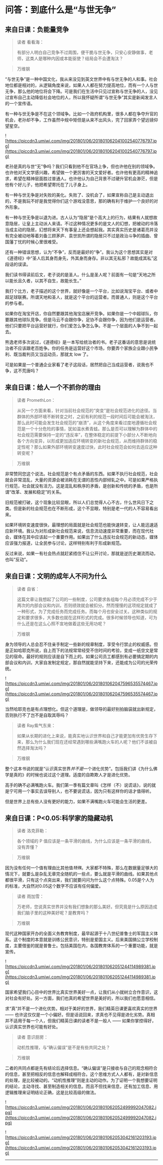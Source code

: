 # 问答：到底什么是“与世无争”

## 来自日课：负能量竞争

> 读者 看看海：
> 
> 有部分人明白自己竞争不过周围，便干脆与世无争，只安心安静做事，老师，这类人是哪种内因或本能驱使？结局会不会遭淘汰？

> 万维钢

“与世无争”是一种中国文化，我从来没见到英文世界中有与世无争的人和事。社会地位都是相对的，从逻辑角度来说，如果人人都在努力提高地位，而有一个人与世无争，那么他的地位将会下降。可是我们在生活中只见过宣称与世无争的人，没见过宣布自己主动降低社会地位的人，所以我怀疑所谓“与世无争”其实是新闻发言人的一个宣传语。

有一种与世无争是不在这个领域争。比如一个政府机构里，很多人都在争夺升官的机会，老孙却不争，工作虽然中规中矩但是从来不出风头，完了回家弄个望远镜仰望星空。

![https://piccdn3.umiwi.com/img/201801/06/201801062041002540776797.jpg](https://piccdn3.umiwi.com/img/201801/06/201801062041002540776797.jpg)

老孙是真的与世“无”争吗？我们只看到他不在官场上争，但也许他在别的领域争。也许他对天文学感兴趣，希望做一个更厉害的天文爱好者。也许他有更高的精神追求，希望在精神层面胜过普通人。也许他认为自己背景不过硬升官机会渺茫，但是他有个好儿子，他把希望寄托在了儿子身上。

有一种与世无争是对失败的美化。失败了、没机会了，如果宣称自己是主动退出的，不是我玩不好是我觉得你们这个游戏没意思，那的确有利于维护一个良好的对外形象。

有一种与世无争是以退为进。古人认为“隐居”是个高大上的行为，结果有人就想故意隐居，让皇上主动派人来请。不过这种情况更多的是文人的幻想，把被动的冷落当成主动的隐居，幻想将来天下有事皇上还会想起我。其实真实历史是诸葛亮并没有完全被动地等着刘备三顾茅庐、袁世凯所谓的隐居只不过是政治斗争的插曲、曾国藩丁忧的时候心里很难受。

还有一种错误思想，认为“不争”，反而是最好的“争”。我认为这个思想其实是对《道德经》中“圣人后其身而身先，外其身而身存。非以其无私邪？故能成其私”这段话的误读。

我们读书得读前后文，老子说的是圣人。什么是圣人呢？前面有一句是“天地之所以能长且久者，以其不自生，故能长生。”

我打个比方，老子描述的这个世界，就好像是一个平台，比如说淘宝平台、或者中超足球联赛。所谓天地和圣人，就是这个平台的运营者。而普通人，则是这个平台的参与者。

如果你在淘宝开店，你自然要跟其他淘宝店展开竞争。如果你是一个中超球队，你要跟其他球队竞争。但是马云不会跟你争，足协不会跟你争，因为他们是运营者。他们只要把平台运营好就行，你们爱怎么争怎么争。不是一个层面的人争不到一起去。

熊逸老师多次说过，《道德经》是一本写给统治者的书。老子这番话的意思是说统治者不应该跟老百姓争。你的任务是运营好这个市场，你要弄个家族企业跟小民争利、既当裁判员又当运动员，那就太 low 了。

可是如果是一个普通企业家看了老子这段话，居然把自己当成运营者，说我也不争，这不荒唐吗？

## 来自日课：给人一个不抓你的理由

> 读者 PromethLon：
> 
> 从另一个方面来看，针对当前社会规范的“突变”是社会规范进化的途径。当群体的外部环境不断转变之时，之前有利的规范一段时间后可能会被淘汰，那么此时可能会发生社会规范的“崩溃”，从这个角度来看过度地遵循社会规范是一个十分危险的事情，犹如温水煮青蛙。那么是否可以理解为群体中的社会规范需要保持一定的“违反率”，在整体稳定的前提下小部分人不断地向各个方向变异，以形成更加适应环境转变的新社会规范，从而维持群体的稳定性呢？那么如果外部环境转变速度过快，此时社会规范会如何去适应这种转变呢？

> 万维钢

非常赞同您这个说法。社会规范是个有点矛盾的东西。如果不执行社会规范，社会就会非常混乱，大量的资源会被消耗在无谓的恶性内部倾轧之中。可是如果严格执行规范，社会就没有活力。这是混乱和秩序的矛盾，是创新和传统的矛盾，也是所谓“改革、发展和稳定”的关系。

旧规范被打破，这个现象比较显眼，所以人们总觉得人心不古，什么世风日下之类。但是新的社会规范也在不断形成，这个不显眼，特别是老一代的人不容易看出来。

如果环境转变速度很快，最理想的局面就是社会规范也能快速转变，让人能迅速适应新环境。我认为对形成新社会规范来说，信息流动速度非常重要，而在现代社会，媒体在其中应该起一个重要作用。如果出了什么违反社会规范的新动态，媒体应该强力报道，让全民参与讨论，这样特别有利于形成新规范。

反过来说，如果一有社会热点就赶紧捂住不让公开讨论，那就是逆历史潮流而动，也叫“反动”。

## 来自日课：文明的成年人不问为什么

> 读者 自省：
> 
> 这篇文章让我想起了公司的一些制度，公司要求各组每个月必须完成不少于两次的内部会议和内训，否则绩效就会被扣分。然而慢慢的这项规定就成了一种形式，为了完成任务而完成任务。而每个月也安全过关。这种类似的规定和要求很多，大多数也就在这样形式的完成。很多时候领导也知道，可为什么还是在这么心照不宣地做着这些无用功呢？

> 万维钢

身为领导的人总会忍不住亲手制定一些新的规章制度，享受令行禁止的权威感。但是正如哈耶克所说，自上而下的法规常常经受不住时间的考验，变成一纸空文是常见的宿命。最好的规则应该是自下而上的。如果公司员工都感到有必要搞定期的内部会议和内训，大家自发制定规定，那自然就能坚持下来，还能成为公司的光荣传统。

![https://piccdn3.umiwi.com/img/201801/06/201801062047596535574467.jpg](https://piccdn3.umiwi.com/img/201801/06/201801062047596535574467.jpg)

当然哈耶克也是有点理想化。但这个道理是，做领导的最好别拍脑袋就出新规定，否则执行不了岂不是自取其辱吗？

> 读者 Ray紫气东来：
> 
> 如果从长期的进化上来说，能真实地认识世界和自己才能更加有优势生存下来，那么为什么我们现在还经常遇到哪些满嘴跑火车的人呢？他们不该被自然选择淘汰吗？

> 万维钢

整个这本书说的就是“认识真实世界*并不是*一个进化优势”。包括我们讲《为什么佛学是真的》的时候也说过这个道理。适度的自欺欺人才是进化优势。

高手的确不必满嘴跑火车。我们第一季有篇文章叫《怎样（不）说谎话》，说的就是宁可用一个事实去误导别人，也不要说谎话，因为只有这样你的话才值得听。

但是世界上总有些人没有更好的能力，如果不满嘴跑火车可能会生活的更差。

## 来自日课：P<0.05:科学家的隐藏动机

> 读者 洛克菲勒：
> 
> 各个领域的 P 值应该是一条平滑的曲线，为什么应该是一条平滑的曲线，没有弄懂？

> 万维钢

因为没有任何一个值有理由比其他值*特殊*。大家都不特殊，那么在数据量足够大的情况下，就要么是杂乱无章完全随机的一些点，要么就是平滑的曲线。如果其他点都很平滑，只有这个点突出来，我们就要问问为什么这个点特殊。0.05是个人为的标准，大自然对0.05这个数字不应该有任何偏爱。

> 读者 雨加雪：
> 
> 万老师，您说真实世界并没有我们想象的那么美好。但究竟是什么原因造成我们脑子里的这种美好呢？是教育吗？

> 万维钢

现代这种国家开办的全面义务教育制度，最早起源于十八世纪普鲁士的军国主义体系。这个制度的本意就是训练公民意识，特别是爱国主义。后来美国搞公立学校制度，主要借鉴的就是普鲁士。包括美国在内，各国教育体系的一个重要功能，就是宣传。

![https://piccdn3.umiwi.com/img/201801/06/201801062051244114989381.jpg](https://piccdn3.umiwi.com/img/201801/06/201801062051244114989381.jpg)

国家希望我们心目中的世界比真实世界美好一点，让我们从小就树立合作意识，这对社会有好处。另一方面，我们也真的希望世界是美好的，所以我们也愿意相信。

求“真”并不是一个进化优势。相对于美好的世界，我们精英日课更喜欢真实的世界 —— 也许这仅仅是一个小偏好。但是话说回来，求真也不见得是进化劣势。真相并不适用于每一个人，但我们精英日课的读者不是一般人 —— 如果你掌控得好，认识真实世界也可能有好处。

> 读者 意识厨房：
> 
> 动机性推理，与“确认偏误”是不是有些共同之处？

> 万维钢

二者的共同点都是先有结论后选择信息。“确认偏误”是只接收与自己的观念相符合的信息，甚至把相反的信息也解释成相符合。这个思维方式人人都有，是对新信息的处理，是比较被动的。“动机性推理”则是主动的动作。为了证明一个我想要证明的结论，主动寻找、甚至制造相关的信息。而且不但找来信息，还有加工信息、用逻辑推理来证明结论正确，这是比较高级的做法。

![https://piccdn3.umiwi.com/img/201801/06/201801062052499992047082.jpg](https://piccdn3.umiwi.com/img/201801/06/201801062052499992047082.jpg)

![https://piccdn3.umiwi.com/img/201801/06/201801062053042161203193.jpg](https://piccdn3.umiwi.com/img/201801/06/201801062053042161203193.jpg)

---
